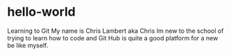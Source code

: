 # hello-world
Learning to Git
My name is Chris Lambert aka Chris
Im new to the school of trying to learn how to code and Git Hub is quite a good platform for a new be like myself.
